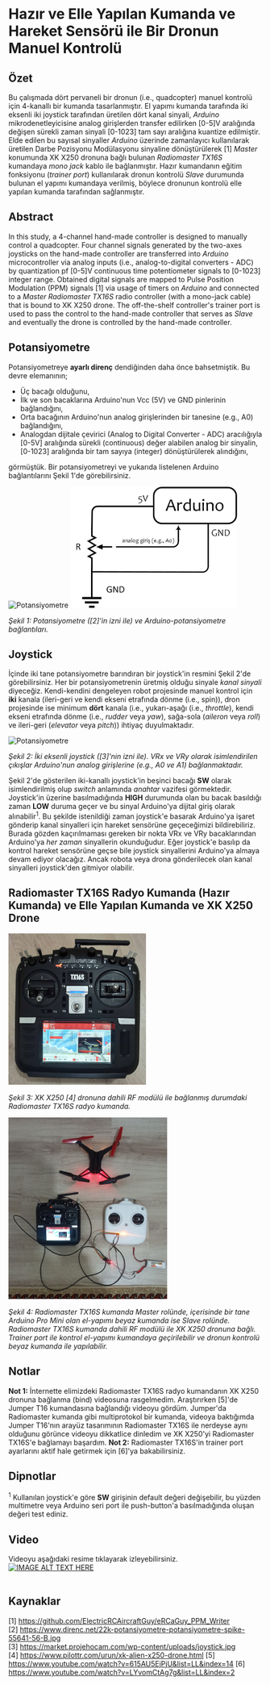 # Hazır ve Elle Yapılan Kumanda ve Hareket Sensörü ile Bir Dronun Manuel Kontrolü
## Özet

Bu çalışmada dört pervaneli bir dronun (i.e., quadcopter) manuel kontrolü için 4-kanallı bir kumanda tasarlanmıştır. El yapımı kumanda tarafında iki eksenli iki joystick tarafından üretilen dört kanal sinyali, *Arduino* mikrodenetleyicisine analog girişlerden transfer edilirken [0-5]V aralığında değişen sürekli zaman sinyali [0-1023] tam sayı aralığına kuantize edilmiştir. Elde edilen bu sayısal sinyaller *Arduino* üzerinde zamanlayıcı kullanılarak üretilen Darbe Pozisyonu Modülasyonu sinyaline dönüştürülerek [1] *Master* konumunda XK X250 dronuna bağlı bulunan *Radiomaster TX16S* kumandaya *mono jack* kablo ile bağlanmıştır. Hazır kumandanın eğitim fonksiyonu (*trainer port*) kullanılarak dronun kontrolü *Slave* durumunda bulunan el yapımı kumandaya verilmiş, böylece dronunun kontrolü elle yapılan kumanda tarafından sağlanmıştır.

## Abstract
In this study, a 4-channel hand-made controller is designed to manually control a quadcopter. Four channel signals generated by the two-axes joysticks on the hand-made controller are transferred into *Arduino* microcontroller via analog inputs (i.e., analog-to-digital converters - ADC) by quantization pf [0-5]V continuous time potentiometer signals to [0-1023] integer range. Obtained digital signals are mapped to Pulse Position Modulation (PPM) signals [1] via usage of timers on *Arduino* and connected to a *Master* *Radiomaster TX16S* radio controller (with a mono-jack cable) that is bound to XK X250 drone. The off-the-shelf controller's trainer port is used to pass the control to the hand-made controller that serves as *Slave* and eventually the drone is controlled by the hand-made controller.

## Potansiyometre
Potansiyometreye **ayarlı direnç** dendiğinden daha önce bahsetmiştik. Bu devre elemanının;
* Üç bacağı olduğunu, 
* İlk ve son bacaklarına Arduino'nun Vcc (5V) ve GND pinlerinin bağlandığını, 
* Orta bacağının Arduino'nun analog girişlerinden bir tanesine (e.g., A0) bağlandığını, 
* Analogdan dijitale çevirici (Analog to Digital Converter - ADC) aracılığıyla [0-5V] aralığında sürekli (continuous) değer alabilen analog bir sinyalin, [0-1023] aralığında bir tam sayıya (integer) dönüştürülerek alındığını, 

görmüştük. Bir potansiyometreyi ve yukarıda listelenen Arduino bağlantılarını Şekil 1'de görebilirsiniz.

<img src="https://www.direnc.net/22k-potansiyometre-potansiyometre-spike-55641-56-B.jpg" alt="Potansiyometre" height="240"/> <img src="figure/potansiyometre_arduino_bağlantılar.jpg" alt="Arduino ile potansiyometre arasındaki bağlantılar." height="240"/>

*Şekil 1: Potansiyometre ([2]'in izni ile) ve Arduino-potansiyometre bağlantıları.*
## Joystick
İçinde iki tane potansiyometre barındıran bir joystick'in resmini Şekil 2'de görebilirsiniz. Her bir potansiyometrenin üretmiş olduğu sinyale *kanal sinyali* diyeceğiz. Kendi-kendini dengeleyen robot projesinde manuel kontrol için **iki** kanala (ileri-geri ve kendi ekseni etrafında dönme (i.e., spin)), dron projesinde ise minimum **dört** kanala (i.e., yukarı-aşağı (i.e., *throttle*), kendi ekseni etrafında dönme (i.e., *rudder* veya *yaw*), sağa-sola (*aileron* veya *roll*) ve ileri-geri (*elevator* veya *pitch*)) ihtiyaç duyulmaktadır.

<img src="https://market.projehocam.com/wp-content/uploads/joystick.jpg" alt="Potansiyometre" height="240"/>

*Şekil 2: İki eksenli joystick ([3]'nin izni ile). VRx ve VRy olarak isimlendirilen çıkışlar Arduino'nun analog girişlerine (e.g., A0 ve A1) bağlanmaktadır.*

Şekil 2'de gösterilen iki-kanallı joystick'in beşinci bacağı **SW** olarak isimlendirilmiş olup *switch* anlamında *anahtar* vazifesi görmektedir. Joystick'in üzerine basılmadığında **HIGH** durumunda olan bu bacak basıldığı zaman **LOW** duruma geçer ve bu sinyal Arduino'ya dijital giriş olarak alınabilir<sup>1</sup>. Bu şekilde istenildiği zaman joystick'e basarak Arduino'ya işaret gönderip kanal sinyalleri için hareket sensörüne geçeceğimizi bildirebiliriz. Burada gözden kaçırılmaması gereken bir nokta VRx ve VRy bacaklarından Arduino'ya *her zaman* sinyallerin okunduğudur. Eğer joystick'e basılıp da kontrol hareket sensörüne geçse bile joystick sinyallerini Arduino'ya almaya devam ediyor olacağız. Ancak robota veya drona gönderilecek olan kanal sinyalleri joystick'den gitmiyor olabilir.
## Radiomaster TX16S Radyo Kumanda (Hazır Kumanda) ve Elle Yapılan Kumanda ve XK X250 Drone

<img src="figure/radiomaster_tx16s.jpg" alt="Radiomaster TX16S" height="300"/>

*Şekil 3: XK X250 [4] dronuna dahili RF modülü ile bağlanmış durumdaki Radiomaster TX16S radyo kumanda.*

<img src="figure/drone and controllers.jpg" alt="Radiomaster TX16S" height="360"/>

*Şekil 4: Radiomaster TX16S kumanda *Master* rolünde, içerisinde bir tane Arduino Pro Mini olan el-yapımı beyaz kumanda ise *Slave* rolünde. Radiomaster TX16S kumanda dahili RF modülü ile XK X250 dronuna bağlı. Trainer port ile kontrol el-yapımı kumandaya geçirilebilir ve dronun kontrolü beyaz kumanda ile yapılabilir.*

## Notlar
**Not 1:** İnternette elimizdeki Radiomaster TX16S radyo kumandanın XK X250 dronuna bağlanma (bind) videosuna rasgelmedim. Araştırırken [5]'de Jumper T16 kumandasına bağlandığı videoyu gördüm. Jumper'da Radiomaster kumanda gibi multiprotokol bir kumanda, videoya baktığımda Jumper T16'nın arayüz tasarımının Radiomaster TX16S ile nerdeyse aynı olduğunu görünce videoyu dikkatlice dinledim ve XK X250'yi Radiomaster TX16S'e bağlamayı başardım. 
**Not 2:** Radiomaster TX16S'in trainer port ayarlarını aktif hale getirmek için [6]'ya bakabilirsiniz.
## Dipnotlar
<sup>1</sup> Kullanılan joystick'e göre **SW** girişinin default değeri değişebilir, bu yüzden multimetre veya Arduino seri port ile push-button'a basılmadığında oluşan değeri test ediniz.

## Video
Videoyu aşağıdaki resime tıklayarak izleyebilirsiniz. 
[![IMAGE ALT TEXT HERE](https://i9.ytimg.com/vi/5JFQLFBPRCQ/mq3.jpg?sqp=CMi22YIG&rs=AOn4CLDbKrRaHE5hJO3Y5sD3z2n9flmOpA)](https://youtu.be/5JFQLFBPRCQ)</br></br>

## Kaynaklar
[1] https://github.com/ElectricRCAircraftGuy/eRCaGuy_PPM_Writer</br>
[2] https://www.direnc.net/22k-potansiyometre-potansiyometre-spike-55641-56-B.jpg</br>
[3] https://market.projehocam.com/wp-content/uploads/joystick.jpg</br>
[4] https://www.pilottr.com/urun/xk-alien-x250-drone.html
[5] https://www.youtube.com/watch?v=615AU5EjPjU&list=LL&index=14
[6] https://www.youtube.com/watch?v=LYvomCtAg7g&list=LL&index=2
